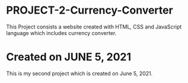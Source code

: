 # PROJECT-2-Currency-Converter
This Project consists a website created with HTML, CSS and JavaScript language which includes currency converter.
# Created on JUNE 5, 2021
This is my second project which is created on June 5, 2021.
